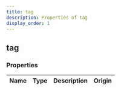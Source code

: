 ```yaml
---
title: tag
description: Properties of tag
display_order: 1
---
```


## tag

### Properties

| Name | Type | Description | Origin |
|------|------|-------------|--------|

